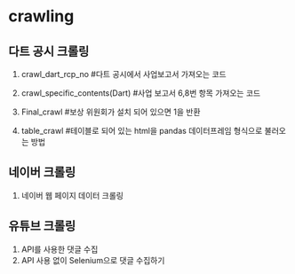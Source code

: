 # crawling

## 다트 공시 크롤링

1. crawl_dart_rcp_no 
#다트 공시에서 사업보고서 가져오는 코드

2. crawl_specific_contents(Dart)
#사업 보고서 6,8번 항목 가져오는 코드

3. Final_crawl
#보상 위원회가 설치 되어 있으면 1을 반환 

4. table_crawl
#테이블로 되어 있는 html을 pandas 데이터프레임 형식으로 불러오는 방법

## 네이버 크롤링

1. 네이버 웹 페이지 데이터 크롤링

## 유튜브 크롤링

1. API를 사용한 댓글 수집
2. API 사용 없이 Selenium으로 댓글 수집하기
